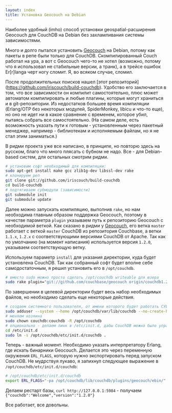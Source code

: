 ```yaml
---
layout: index
title: Установка Geocouch на Debian
---
```


Наиболее удобный (imho) способ установки geospatial-расширения Geocouch для
CouchDB на Debian без захламливания системы зависимостями.

Много и долго пытался установить [Geocouch][] на Debian, потому как пакеты в
репе были только для CouchDB. Скомпилированный Couch работал на ура, а вот с
Geocouch чего-то не хотел (возможно, потому что я использовал не стабильные
версии, а транк), а в трейсе ошибок Er[r]langa черт ногу сломит. Я, во всяком
случае, сломил.

После продолжительных поисков нашел [этот репозиторий]
(https://github.com/iriscouch/build-couchdb). Удобство его заключается в том,
что все зависимости он компилит самостоятельно, плюс может автоматом
компилировать и любые плагины, которые могут храниться и в git-репозитории. Из
недостатков большее время компиляции (Erlang/OTP без некоторых модулей,
SpiderMonkey, libicu и что-то еще), но оно не идет ни в какое сравнение с
временем, которое убил, пытаясь собрать все самостоятельно. (На самом деле,
есть возможность указать пути к готовым - установленным через пакетный
менеджер, например - библиотекам и исполняемым файлам, но я не стал этим
заниматься.)

В ридми проекта уже все написано, в принципе, но повторю здесь на русском, благо
что много плясать с бубном не надо. Все - для Debian-based систем, для остальных
смотрим ридми.

```bash
# установим софт необходимый для компиляции:
sudo apt-get install make gcc zlib1g-dev libssl-dev rake
# клонируем реп
git clone git://github.com/iriscouch/build-couchdb
cd build-couchdb
# подтягиваем субмодули (зависимости)
git submodule init
git submodule update
```

Далее можно запускать компиляцию, выполнив `rake`, но нам необходима главным
образом поддержка Geocouch, поэтому в качестве параметра `plugin` указываем путь
к репозиторию Geocouch с необходимой веткой. Как сказано в ридми у [Geocouch][],
его ветка `master` работает с веткой `master` CouchDB из репозитория Couchbase,
а ветки `1.1.x`, `1.2.x` с соответствующими версиями CouchDB от Apache. Так как
по умолчанию (на момент написания) используется версия `1.2.0`, указываем
соответствующую ветку.

Используем параметр `install` для указания директории, куда будет установлена
CouchDB. Так как собранный софт будет вполне себе самодостаточным, я решил
установить его в `/opt/couchdb`.

```bash
# вместо sudo можно просто сделать /opt/couchdb writeable для юзера
sudo rake plugin="git://github.com/couchbase/geocouch origin/couchdb1.2.x" install="/opt/couchdb"
```

По завершении в целевой директории будет весь набор необходимых файлов, но
необходимо сделать еще некоторые действия.

```bash
# создаем системного пользователя, от имени которого будет работать СУБД
sudo adduser --system --home /opt/couchdb/var/lib/couchdb --no-create-home --group couchdb
# меняем хозяина
sudo chown couchdb:couchdb -R /opt/couchdb
# опционально - делаем линк в /etc/init.d, дабы CouchDB можно было управлять, используя команду service
cd /etc/init.d
sudo ln -s /opt/couchdb/etc/init.d/couchdb .
```

Теперь - важный момент. Необходимо указать интерпретатору Erlang, где искать
бинарники Geocouch. Делается это через переменную окружения `ERL_FLAGS`, которую
нужно экспортировать перед запуском CouchDB. Не мудрствуя лукаво, я запихнул
следующее выражение в `/opt/couchdb/etc/init.d/couchdb`:

```bash
# /opt/couchdb/etc/init.d/couchdb
export ERL_FLAGS="-pa /opt/couchdb/lib/couchdb/plugins/geocouch/ebin/"
```

Делаем рестарт базы, `curl http://127.0.0.1:5984` - получаем
`{"couchdb":"Welcome","version":"1.2.0"}`

Все работает, все довольны.



[Geocouch]: https://github.com/couchbase/geocouch
